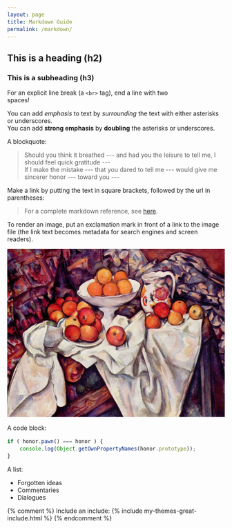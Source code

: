 ```yaml
---
layout: page
title: Markdown Guide
permalink: /markdown/
---
```


## This is a heading (h2)

### This is a subheading (h3)

For an explicit line break (a `<br>` tag), end a line with two  
spaces!

You can add *emphasis* to text by _surrounding_ the text with either asterisks or underscores.  
You can add **strong emphasis** by __doubling__ the asterisks or underscores.

A blockquote:

> Should you think it breathed --- and had you the leisure to tell me, I should feel quick gratitude ---  
> If I make the mistake --- that you dared to tell me --- would give me sincerer honor --- toward you ---  

Make a link by putting the text in square brackets, followed by the url in parentheses:

> For a complete markdown reference, see [here](http://kramdown.gettalong.org/syntax.html#link-definitions).

To render an image, put an exclamation mark in front of a link to the image file (the link text becomes metadata for search engines and screen readers).

![Apples and Oranges (Cezanne)](/assets/image.jpg)

A code block:

```js
if ( honor.pawn() === honor ) {
	console.log(Object.getOwnPropertyNames(honor.prototype));
}
```

A list:

- Forgotten ideas
- Commentaries
- Dialogues


{% comment %}
Include an include:
{% include my-themes-great-include.html %}
{% endcomment %}

